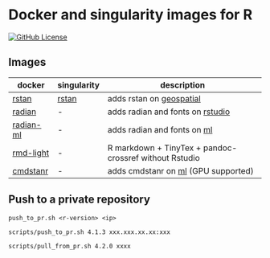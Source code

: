 # Docker and singularity images for R

[![GitHub License](https://img.shields.io/badge/license-MIT-green.svg)](https://opensource.org/licenses/MIT)


## Images

| docker                                                                   | singularity                                                       | description                                                                       |
|--------------------------------------------------------------------------|-------------------------------------------------------------------|-----------------------------------------------------------------------------------|
| [rstan](https://hub.docker.com/repository/docker/mattocci/rstan)         | [rstan](https://cloud.sylabs.io/library/mattocci27/default/rstan) | adds rstan on [geospatial](https://hub.docker.com/r/rocker/geospatial)            |
| [radian](https://hub.docker.com/repository/docker/mattocci/radian)       | -                                                                 | adds radian and fonts on [rstudio](https://hub.docker.com/r/rocker/rstudio)       |
| [radian-ml](https://hub.docker.com/repository/docker/mattocci/radian-ml) | -                                                                 | adds radian and fonts on [ml](https://hub.docker.com/r/rocker/ml)                 |
| [rmd-light](https://hub.docker.com/repository/docker/mattocci/rmd-light) | -                                                                 | R markdown + TinyTex + pandoc-crossref without Rstudio                            |
| [cmdstanr](https://hub.docker.com/repository/docker/mattocci/cmdstanr)   | -                                                                 | adds cmdstanr on [ml](https://hub.docker.com/r/rocker/ml) (GPU supported)         |


## Push to a private repository

`push_to_pr.sh <r-version> <ip>`

```
scripts/push_to_pr.sh 4.1.3 xxx.xxx.xx.xx:xxx
```

```
scripts/pull_from_pr.sh 4.2.0 xxxx
```

